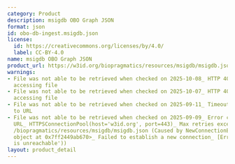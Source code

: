 ```yaml
---
category: Product
description: msigdb OBO Graph JSON
format: json
id: obo-db-ingest.msigdb.json
license:
  id: https://creativecommons.org/licenses/by/4.0/
  label: CC-BY-4.0
name: msigdb OBO Graph JSON
product_url: https://w3id.org/biopragmatics/resources/msigdb/msigdb.json
warnings:
- File was not able to be retrieved when checked on 2025-10-08_ HTTP 404 error when
  accessing file
- File was not able to be retrieved when checked on 2025-10-07_ HTTP 404 error when
  accessing file
- File was not able to be retrieved when checked on 2025-09-11_ Timeout connecting
  to URL
- File was not able to be retrieved when checked on 2025-09-09_ Error connecting to
  URL_ HTTPSConnectionPool(host='w3id.org', port=443)_ Max retries exceeded with url_
  /biopragmatics/resources/msigdb/msigdb.json (Caused by NewConnectionError('<urllib3.connection.HTTPSConnection
  object at 0x7ff2449ab670>_ Failed to establish a new connection_ [Errno 101] Network
  is unreachable'))
layout: product_detail
---
```

